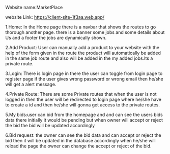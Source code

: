 Website name:MarketPlace


website Link: https://client-site-1f3aa.web.app/

1.Home: In the Home page there is a navbar that shows the routes to go thorough another page. there is a banner some jobs and some details about Us and a footer the jobs are dynamically shown.

2.Add Product: User can manually add a product to your website with the help of the form given in the route the product will automatically be added in the same job route and also will be added in the my added jobs.Its a private route.

3.Login: There is login page in there the user can toggle from login page to register page if the user gives wrong password or wrong email then he/she will get a alert message.

4.Private Route: There are some Private routes that when the user is not logged in then the user will be redirected to login page where he/she have to create a id and then he/she will gonna get access to the private routes.

5.My bids:user can bid from the homepage and and can see the users bids data there initially it would be pending but when owner will accept or reject the bid the bid will be updated accordingly


6.Bid request: the owner can see the bid data and can accept or reject the bid then it will be updated in the database accordingly when he/she will reload the page the owner can change the accept or reject of the bid.   


 





